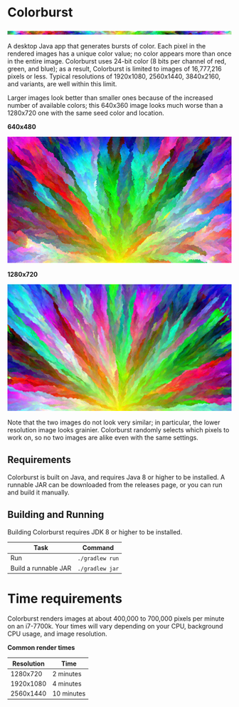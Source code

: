 # Colorburst

![colorburst-header](./images/header.png)

A desktop Java app that generates bursts of color. Each pixel in the rendered images has a unique color value; no color
appears more than once in the entire image. Colorburst uses 24-bit color (8 bits per channel of red, green, and blue);
as a result, Colorburst is limited to images of 16,777,216 pixels or less. Typical resolutions of 1920x1080, 2560x1440,
3840x2160, and variants, are well within this limit.

Larger images look better than smaller ones because of the increased number of available colors; this 640x360 image
looks much worse than a 1280x720 one with the same seed color and location.

**640x480**

![colorburst-example-low-res](./images/colorburst-640x360.png)

**1280x720**

![colorburst-example-high-res](./images/colorburst-1280x720.png)

Note that the two images do not look very similar; in particular, the lower resolution image looks grainier.
Colorburst randomly selects which pixels to work on, so no two images are alike even with the same settings.

## Requirements

Colorburst is built on Java, and requires Java 8 or higher to be installed. A runnable JAR can be downloaded from the
releases page, or you can run and build it manually.

## Building and Running

Building Colorburst requires JDK 8 or higher to be installed. 

| Task | Command |
|---|---|
| Run | `./gradlew run` |
| Build a runnable JAR | `./gradlew jar` |

# Time requirements

Colorburst renders images at about 400,000 to 700,000 pixels per minute on an i7-7700k. Your times will vary depending
on your CPU, background CPU usage, and image resolution.

**Common render times**

| Resolution | Time |
|---|---|
| 1280x720 | 2 minutes |
| 1920x1080 | 4 minutes |
| 2560x1440 | 10 minutes |
